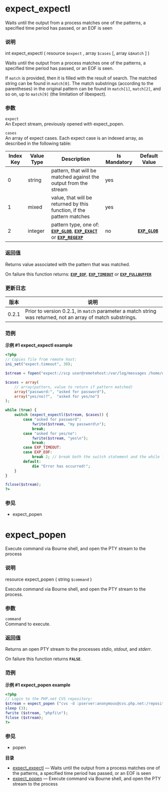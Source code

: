 expect\_expectl
===============

Waits until the output from a process matches one of the patterns, a
specified time period has passed, or an EOF is seen

### 说明

<span class="type">int</span> <span
class="methodname">expect\_expectl</span> ( <span
class="methodparam"><span class="type">resource</span> `$expect`</span>
, <span class="methodparam"><span class="type">array</span>
`$cases`</span> \[, <span class="methodparam"><span
class="type">array</span> `&$match`</span> \] )

Waits until the output from a process matches one of the patterns, a
specified time period has passed, or an EOF is seen.

If `match` is provided, then it is filled with the result of search. The
matched string can be found in `match[0]`. The match substrings
(according to the parentheses) in the original pattern can be found in
`match[1]`, `match[2]`, and so on, up to `match[9]` (the limitation of
libexpect).

### 参数

`expect`  
An Expect stream, previously opened with <span
class="function">expect\_popen</span>.

`cases`  
An array of expect cases. Each expect case is an indexed array, as
described in the following table:

| Index Key | Value Type | Description                                                                                                                                                                                                                                                                                                | Is Mandatory | Default Value                                                                             |
|-----------|------------|------------------------------------------------------------------------------------------------------------------------------------------------------------------------------------------------------------------------------------------------------------------------------------------------------------|--------------|-------------------------------------------------------------------------------------------|
| 0         | string     | pattern, that will be matched against the output from the stream                                                                                                                                                                                                                                           | yes          |                                                                                           |
| 1         | mixed      | value, that will be returned by this function, if the pattern matches                                                                                                                                                                                                                                      | yes          |                                                                                           |
| 2         | integer    | pattern type, one of: <a href="/expect/constants.html#" class="link"><strong><code>EXP_GLOB</code></strong></a>, <a href="/expect/constants.html#" class="link"><strong><code>EXP_EXACT</code></strong></a> or <a href="/expect/constants.html#" class="link"><strong><code>EXP_REGEXP</code></strong></a> | no           | <a href="/expect/constants.html#" class="link"><strong><code>EXP_GLOB</code></strong></a> |

### 返回值

Returns value associated with the pattern that was matched.

On failure this function returns:
<a href="/expect/constants.html#" class="link"><strong><code>EXP_EOF</code></strong></a>,
<a href="/expect/constants.html#" class="link"><strong><code>EXP_TIMEOUT</code></strong></a>
or
<a href="/expect/constants.html#" class="link"><strong><code>EXP_FULLBUFFER</code></strong></a>

### 更新日志

| 版本  | 说明                                                                                                        |
|-------|-------------------------------------------------------------------------------------------------------------|
| 0.2.1 | Prior to version 0.2.1, in `match` parameter a match string was returned, not an array of match substrings. |

### 范例

**示例 \#1 <span class="function">expect\_expectl</span> example**

``` php
<?php
// Copies file from remote host:
ini_set("expect.timeout", 30);

$stream = fopen("expect://scp user@remotehost:/var/log/messages /home/user/messages.txt", "r");

$cases = array(
    // array(pattern, value to return if pattern matched)
    array("password:", "asked for password"),
    array("yes/no)?",  "asked for yes/no")
);

while (true) {
    switch (expect_expectl($stream, $cases)) {
        case "asked for password":
            fwrite($stream, "my password\n");
            break;
        case "asked for yes/no":
            fwrite($stream, "yes\n");
            break;
        case EXP_TIMEOUT:
        case EXP_EOF:
            break 2; // break both the switch statement and the while loop
        default:
            die "Error has occurred!";
    }
}

fclose($stream);
?>
```

### 参见

-   <span class="function">expect\_popen</span>

expect\_popen
=============

Execute command via Bourne shell, and open the PTY stream to the process

### 说明

<span class="type">resource</span> <span
class="methodname">expect\_popen</span> ( <span
class="methodparam"><span class="type">string</span> `$command`</span> )

Execute command via Bourne shell, and open the PTY stream to the
process.

### 参数

`command`  
Command to execute.

### 返回值

Returns an open PTY stream to the processes *stdio*, *stdout*, and
*stderr*.

On failure this function returns **`FALSE`**.

### 范例

**示例 \#1 <span class="function">expect\_popen</span> example**

``` php
<?php
// Login to the PHP.net CVS repository:
$stream = expect_popen ("cvs -d :pserver:anonymous@cvs.php.net:/repository login");
sleep (3);
fwrite ($stream, "phpfi\n");
fclose ($stream);
?>
```

### 参见

-   <span class="function">popen</span>

**目录**

-   [expect\_expectl](/ref/expect.html#expect_expectl) — Waits until the
    output from a process matches one of the patterns, a specified time
    period has passed, or an EOF is seen
-   [expect\_popen](/ref/expect.html#expect_popen) — Execute command via
    Bourne shell, and open the PTY stream to the process
